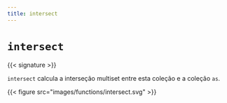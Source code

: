 ```yaml
---
title: intersect
---
```


# `intersect`

{{< signature >}}

`intersect` calcula a interseção multiset entre esta coleção e a coleção `as`.

{{< figure src="images/functions/intersect.svg" >}}
